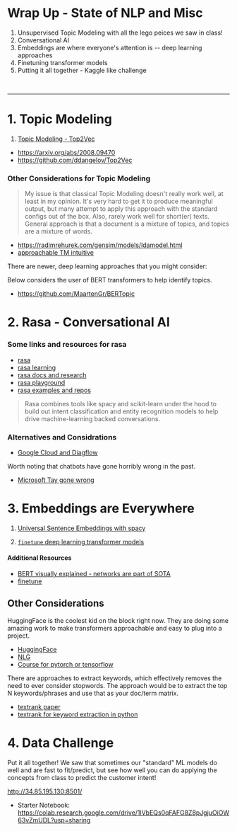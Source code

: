 # Wrap Up - State of NLP and Misc

1. Unsupervised Topic Modeling with all the lego peices we saw in class!
2. Conversational AI
3. Embeddings are where everyone's attention is -- deep learning approaches
4. Finetuning transformer models
5. Putting it all together - Kaggle like challenge

<br>

--- 

# 1. Topic Modeling

1.  [Topic Modeling - Top2Vec](https://colab.research.google.com/drive/18zD1I_WYRw_DmXVqaUQ4by7GbOPCabGN?usp=sharing)

- https://arxiv.org/abs/2008.09470
- https://github.com/ddangelov/Top2Vec


### Other Considerations for Topic Modeling


> My issue is that classical Topic Modeling doesn't really work well, at least in my opinion.  It's very hard to get it to produce meaningful output, but many attempt to apply this approach with the standard configs out of the box.  Also, rarely work well for short(er) texts.  General approach is that a document is a mixture of topics, and topics are a mixture of words.

- https://radimrehurek.com/gensim/models/ldamodel.html
- [approachable TM intuitive](https://highdemandskills.com/topic-modeling-intuitive/)

There are newer, deep learning approaches that you might consider:

Below considers the user of BERT transformers to help identify topics.  
- https://github.com/MaartenGr/BERTopic


# 2.  Rasa - Conversational AI


### Some links and resources for rasa 

- [rasa](https://rasa.com/)
- [rasa learning](https://learning.rasa.com/)
- [rasa docs and research](https://rasa.com/docs/)
- [rasa playground](https://rasa.com/docs/rasa/playground/)
- [rasa examples and repos](https://github.com/orgs/RasaHQ/repositories)

> Rasa combines tools like spacy and scikit-learn under the hood to build out intent classification and entity recognition models to help drive machine-learning backed conversations.

### Alternatives and Considrations

- [Google Cloud and Diagflow](https://developers.google.com/learn/topics/chatbots)

Worth noting that chatbots have gone horribly wrong in the past.

- [Microsoft Tay gone wrong](https://spectrum.ieee.org/in-2016-microsofts-racist-chatbot-revealed-the-dangers-of-online-conversation)



# 3.  Embeddings are Everywhere 

1.  [Universal Sentence Embeddings with spacy](https://colab.research.google.com/drive/1Uvdr09Aitq4IQHTj5Yb-WkoUWE4g_d5X?usp=sharing)


1.  [`finetune`  deep learning transformer models](https://colab.research.google.com/drive/1jXd2VZdDjudEj25Ij7-E7N2Qa5IghHQ8?usp=sharing)


#### Additional Resources

- [BERT visually explained - networks are part of SOTA](https://jalammar.github.io/illustrated-bert/)
- [finetune](https://github.com/IndicoDataSolutions/finetune)

## Other Considerations


HuggingFace is the coolest kid on the block right now.  They are doing some amazing work to make transformers approachable and easy to plug into a project.

- [HuggingFace](https://huggingface.co/)
- [NLG](https://transformer.huggingface.co/)
- [Course for pytorch or tensorflow](https://huggingface.co/course/chapter1/1?fw=tf)

There are approaches to extract keywords, which effectively removes the need to ever consider stopwords.  The approach would be to extract the top N keywords/phrases and use that as your doc/term matrix.

- [textrank paper](https://web.eecs.umich.edu/~mihalcea/papers/mihalcea.emnlp04.pdf)
- [textrank for keyword extraction in python](https://derwen.ai/docs/ptr/)


# 4.  Data Challenge

Put it all together!  We saw that sometimes our "standard" ML models do well and are fast to fit/predict, but see how well you can do applying the concepts from class to predict the customer intent!

http://34.85.195.130:8501/

 - Starter Notebook: https://colab.research.google.com/drive/1lVbEQs0qFAFG8Z8pJgjuOiOW63vZmUDL?usp=sharing

